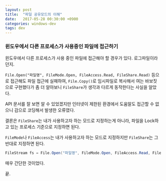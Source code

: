 ```yaml
---
layout: post
title:  "파일 공유모드의 이해"
date:   2017-05-28 00:30:00 +0900
categories: windows-dev
tags: dev
---
```


### 윈도우에서 다른 프로세스가 사용중인 파일에 접근하기

윈도우에서 다른 프로세스가 사용 중인 파일에 접근해야 할 경우가 있다. 로그파일이라던지.

`File.Open("파일명", FileMode.Open, FileAccess.Read, FileShare.Read)` 등으로 접근해도 파일 접근에 실패하여, `File.Copy()`로 임시파일로 복사해서 여는 바보짓으로 구현했다가 좀 더 알아보니 `FileShare`가 생각과 다르게 동작한다는 사실을 알았다.

API 문서를 잘 보면 알 수 있었겠지만 인터넷이 제한된 환경에서 도움말도 접근할 수 없으니 감으로 코딩해서 발생한 오류였다.

결론은 `FileShare`는 내가 사용하고자 하는 모드로 지정하는게 아니라, 파일을 Lock하고 있는 프로세스 기준으로 지정하면 된다.

`FileMode`나 `FileAccess`는 내가 사용하고자 하는 모드로 지정하지만 `FileShare`는 그 반대로 지정하면 된다.

```csharp
FileStream fs = File.Open("파일명", FileMode.Open, FileAccess.Read, FileShare.ReadWrite)
```

매우 간단한 것이었다.

끝.

